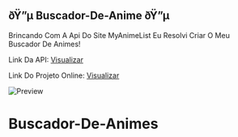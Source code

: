 ## ðŸ”µ Buscador-De-Anime ðŸ”µ
Brincando Com A Api Do Site MyAnimeList Eu Resolvi Criar O Meu Buscador De Animes!

Link Da API: [Visualizar](https://jikan.moe/)

Link Do Projeto Online: [Visualizar](https://LucasssMODS.github.io/Buscador-De-Animes/)

![Preview](https://github.com/LucasssMODS/Buscador-De-Animes/preview.png)
# Buscador-De-Animes
